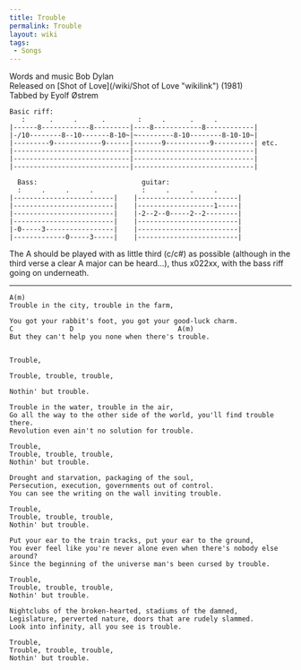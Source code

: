 ```yaml
---
title: Trouble
permalink: Trouble
layout: wiki
tags:
 - Songs
---
```


Words and music Bob Dylan  
Released on [Shot of Love](/wiki/Shot of Love "wikilink") (1981)  
Tabbed by Eyolf Østrem

    Basic riff:
       :      .     .      .        :     .      .     .
    |------8------------8---------|----8------------8------------|
    |-/10--------8--10-------8-10~|~---------8-10--------8-10-10~|
    |---------9------------9------|-------9-----------9----------| etc.
    |-----------------------------|------------------------------|
    |-----------------------------|------------------------------|
    |-----------------------------|------------------------------|

      Bass:                          guitar:
      :     .     .     .            :     .     .     .
    |-------------------------|    |-------------------------|
    |-------------------------|    |-------------------1-----|
    |-------------------------|    |-2--2--0-----2--2--------|
    |-------------------------|    |-------------------------|
    |-0-----3-----------------|    |-------------------------|
    |-------------0-----3-----|    |-------------------------|

The A should be played with as little third (c/c\#) as possible
(although in the third verse a clear A major can be heard...), thus
x022xx, with the bass riff going on underneath.

* * * * *

    A(m)
    Trouble in the city, trouble in the farm,

    You got your rabbit's foot, you got your good-luck charm.
    C              D                          A(m)
    But they can't help you none when there's trouble.


    Trouble,

    Trouble, trouble, trouble,

    Nothin' but trouble.

    Trouble in the water, trouble in the air,
    Go all the way to the other side of the world, you'll find trouble there.
    Revolution even ain't no solution for trouble.

    Trouble,
    Trouble, trouble, trouble,
    Nothin' but trouble.

    Drought and starvation, packaging of the soul,
    Persecution, execution, governments out of control.
    You can see the writing on the wall inviting trouble.

    Trouble,
    Trouble, trouble, trouble,
    Nothin' but trouble.

    Put your ear to the train tracks, put your ear to the ground,
    You ever feel like you're never alone even when there's nobody else around?
    Since the beginning of the universe man's been cursed by trouble.

    Trouble,
    Trouble, trouble, trouble,
    Nothin' but trouble.

    Nightclubs of the broken-hearted, stadiums of the damned,
    Legislature, perverted nature, doors that are rudely slammed.
    Look into infinity, all you see is trouble.

    Trouble,
    Trouble, trouble, trouble,
    Nothin' but trouble.
